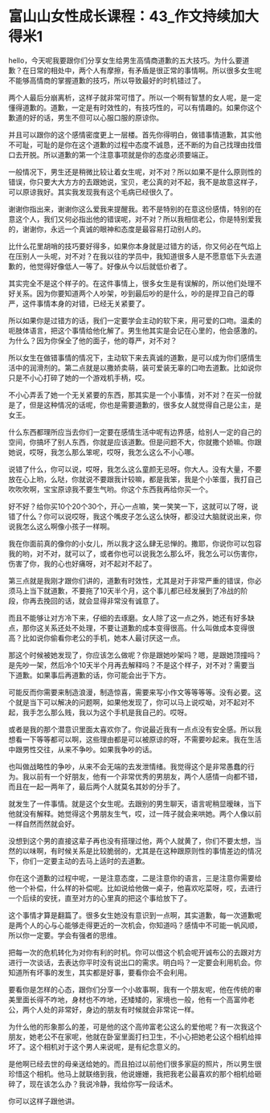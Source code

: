 # 富山山女性成长课程：43_作文持续加大得米1

hello，今天呢我要跟你们分享女生给男生高情商道歉的五大技巧。为什么要道歉？在日常的相处中，两个人有摩擦，有矛盾是很正常的事情啊。所以很多女生呢不能够高情商的掌握道歉的技巧，所以导致最好的时机错过了。

两个人最后分崩离析，这样子就非常可惜了。所以一个啊有智慧的女人呢，是一定懂得道歉的。道歉，一定是有时效性的，有技巧性的，可以有情趣的。如果你这个歉道的好的话，男生不但可以心服口服的原谅你。

并且可以跟你的这个感情密度更上一层楼。首先你得明白，做错事情道歉，其实他不可耻，可耻的是你在这个道歉的过程中态度不诚恳，还不断的为自己找理由找借口去开脱。所以道歉的第一个注意事项就是你的态度必须要端正。

一般情况下，男生还是稍微比较让着女生呢，对不对？所以如果不是什么原则性的错误，你只要大大方方的去跟她说，宝贝，老公真的对不起，我不是故意这样子，可以原谅我好。其实我发现我有这个毛病已经很久了。

谢谢你指出来，谢谢你这么爱我来提醒我。若不是特别的在意这份感情，特别的在意这个人，我们又何必指出他的错误呢，对不对？所以我相信老公，你是特别爱我的，谢谢你，永远一个真诚的眼神和态度是最容易打动别人的。

比什么花里胡哨的技巧要好得多，如果你本身就是过错方的话，你又何必在气焰上在压别人一头呢，对不对？在我以往的学员中，我知道很多人是不愿意低下头去道歉的，他觉得好像低人一等了。好像从今以后就低价者了。

其实完全不是这个样子的。在这件事情上，很多女生是有误解的，所以他们处理不好关系。因为你要知道两个人吵架，吵到最后吵的是什么，吵的是捍卫自己的尊严，这件事情本身的对错，已经无关紧要了。

所以如果你是过错方的话，我们一定要学会主动的软下来，用可爱的口吻。温柔的呃肢体语言，把这个事情给他化解了。男生他其实是会记在心里的，他会感激的。为什么？因为你保全了他的面子，他的尊严，对不对？

所以女生在做错事情的情况下，主动软下来去真诚的道歉，是可以成为你们感情生活中的润滑剂的。第二点就是以撒娇卖萌，装可爱装无辜的口吻去道歉。比如说你只是不小心打碎了她的一个游戏机手柄，哎。

不小心弄丢了她一个无关紧要的东西，那其实是一个小事情，对不对？在买一份就是了，但是这种情况的话呢，你也是需要道歉的，很多女人就觉得自己是公主，是女王。

什么东西都理所应当去你们一定要在感情生活中呢有边界感，给别人一定的自己的空间，你搞坏了别人东西，你就是应该道歉。但是问题不大，你就撒个娇嘛。你跟她说，哎呀，我怎么那么笨呢，哎呀，我怎么这么不小心哪。

说错了什么，你可以说，哎呀，我怎么这么童颜无忌呀。你大人。没有大量，不要放在心上哟，么哒，你就说不要跟我计较嘛，都是我笨，我是个小笨蛋，我打自己吹吹吹啊，宝宝原谅我不要生气哟。你这个东西我再给你买一个。

好不好？给你买10个20个30个，开心一点嘛，笑一笑笑一下，这就可以了呀，说错了什么？你可以说哎呀，我这个嘴皮子怎么这么快呀，都没过大脑就说出来，你说我怎么这么啊像小孩子一样啊。

我在你面前真的像你的小女儿，所以我才这么肆无忌惮的。撒耶，你说你可以包容我的哟，对不对，就可以了，或者你也可以说我怎么那么坏，我怎么可以伤害你，伤害了你，我的心也好痛呀，对不起对不起了。

第三点就是我刚才跟你们讲的，道歉有时效性，尤其是对于非常严重的错误，你必须马上当下就道歉，不要拖了10天半个月，这个事儿都已经发展到了冷战的阶段，你再去挽回的话，就会显得非常没有诚意了。

而且不能够让对方冷下来，仔细的去琢磨。女人除了这一点之外，她还有好多缺点，那你这关系还处不处理，不要让道歉的成本变得很高。什么叫做成本变得很高？比如说你偷看你老公的手机，她本人最讨厌这一点。

那这个时候被她发现了，你应该怎么做呢？你是跟她吵架吗？嗯，是跟她顶撞吗？是先吵一架，然后冷个10天半个月再去解释吗？不是这个样子，对不对？需要当下道歉。如果事后再道歉的话，你可能会出于下方。

可能反而你需要来制造浪漫，制造惊喜，需要来写小作文等等等等。没有必要。这个就是当下可以解决的问题啊，如果他发现了，你可以马上说哎呦，对不起对不起，我手怎么那么贱，我以为这个手机是我自己的。哎呀。

或者是我的那个潜意识里面太喜欢你了。你说最近我有一点点没有安全感。所以我想看一下等等都可以啊，这些理由都是可以被原谅的呀，不需要吵起来。我在生活中跟男性交往，从来不争吵。如果我争吵的话。

也叫做战略性的争吵，从来不会无端的去发泄情绪。我觉得这个是非常愚蠢的行为。我以前有一个好朋友，他有一个非常优秀的男朋友，两个人感情一向都不错，而且在一起一两年了，最后两个人就莫名其妙的分手了。

就发生了一件事情。就是这个女生呢。去跟别的男生聊天，语言呢稍显暧昧，当下他就没有解释。她觉得这个男朋友生气，哎，过一阵子就会来哄她。两个人像以前一样自然而然就会好。

没想到这个男的直接这辈子再也没有搭理过他，两个人就黄了，你们不要太想，当然的以味啊，有时候关系是比较脆弱的，尤其是在这种跟原则性的事情差边的情况下，你们一定要主动的去马上适时的去道歉。

你在这个道歉的过程中呢，一是注意态度，二是注意你的语言，三是注意你需要给他一个补偿，什么样的补偿呢。比如说给他做一桌子，他喜欢吃菜呀，哎，去进行一个后续的安抚，直至对方的心里真的把这个事给放下了。

这个事情才算是翻篇了。很多女生她没有意识到一点啊，其实道歉，每一次道歉呢是两个人的心与心能够走得更近的一次机会，你知道吗？感情中不可能一帆风顺，所以你一定要。学会有强者的思维。

把每一次的危机转化为对你有利的时机。你可以借这个机会呢开诚布公的去跟对方进行一次谈话，去表达你平时没有说出口的需求。明白吗？一定要会利用机会。你知道所有坏事的发生，其实都是好事，要看你会不会利用。

要看你是怎样的心态，跟你们分享一个小故事啊，我有一个朋友呢，他在传统的审美里面长得不咋地，身材也不咋地，还矮矮的，家境也一般，他有一个高富帅老公，两个人处的非常好，身边的朋友有时候就会非常诧一样。

为什么他的形象那么的差，可是他的这个高帅富老公这么的爱他呢？有一次我这个朋友，她老公不在家呢，他就在卧室里面打扫卫生，不小心把她老公这个相机给摔坏了。这个相机对于这个男人来说呢，是有纪念意义的。

是他啊已经去世的母亲送给她的。而且拍过以前他们很多家庭的照片，所以男生很珍惜这个相机。他马上就联络到我，他说姗姗，我把我老公最喜欢的那个相机给砸碎了，现在该怎么办？我说冷静，我给你写一段话术。

你可以这样子跟他讲。